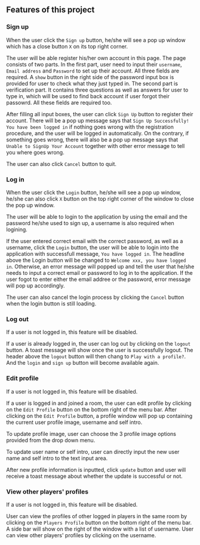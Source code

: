 ## Features of this project

### Sign up
When the user click the `Sign up` button, he/she will see a pop up window which has a close button `X` on its top right corner.

The user will be able register his/her own account in this page. The page consists of two parts. In the first part, user need to input their `username`, `Email address` and `Password` to set up their account.
All three fields are required. A `show` button in the right side of the password input box is provided for user to check what they just typed in.
The second part is verification part. It contains three questions as well as answers for user to type in, which will be used to find back account if user forgot their passowrd. All these fields are required too.

After filling all input boxes, the user can click `Sign Up` button to register their account. There will be a pop up message says that `Sign Up Successfully! You have been logged in` 
if nothing goes wrong with the registration procedure, and the user will be logged in automatically. On the contrary, if something goes wrong, there will also be a pop up message says that `Unable to SignUp Your Account` together with other error message to tell you where goes wrong.

The user can also click `Cancel` button to quit.

### Log in
When the user click the `Login` button, he/she will see a pop up window, he/she can also click `X` button on the top right corner of the window to close the pop up window.

The user will be able to login to the application by using the email and the password he/she used to sign up, a username is also required when logining. 

If the user entered correct email with the correct password, as well as a username, click the `Login` button, the user will be able to login into the application with successfull message, `You have logged in`.
The headline above the Login button will be changed to `Welcome xxx, you have logged in`.
Otherwise, an error message will popped up and tell the user that he/she needs to input a correct email or password to log in to the application. 
If the user fogot to enter either the email addree or the password, error message will pop up accordingly.

The user can also cancel the login process by clicking the `Cancel` button when the login button is still loading. 


### Log out

If a user is not logged in, this feature will be disabled.

If a user is already logged in, the user can log out by clicking on the `logout` button. A toast message will show once the user is successfully logout. 
The header above the `logout` button will then chang to `Play with a profile?`. And the `login` and `sign up` button will become available again.

### Edit profile

If a user is not logged in, this feature will be disabled.

If a user is logged in and joined a room, the user can edit profile by clicking on the `Edit Profile` button on the bottom right of the menu bar.
After clicking on the `Edit Profile` button, a profile window will pop up containing the current user profile image, username and self intro. 

To update profile image, user can choose the 3 profile image options provided from the drop down menu.

To update user name or self intro, user can directly input the new user name and self intro to the text input area.

After new profile information is inputted, click `update` button and user will receive a toast message about whether the update is successful or not. 

### View other players' profiles

If a user is not logged in, this feature will be disabled.

User can view the profiles of other logged in players in the same room by clicking on the `Players Profile` button on the bottom right of the menu bar.
A side bar will show on the right of the window with a list of username. User can view other players' profiles by clicking on the username. 
